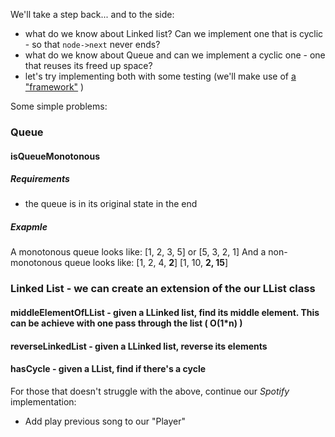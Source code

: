
We'll take a step back... and to the side:
- what do we know about Linked list? Can we implement one that is cyclic - so that `node->next` never ends?
- what do we know about Queue and can we implement a cyclic one - one that reuses its freed up space?
- let's try implementing both with some testing (we'll make use of [a "framework"](https://github.com/danailbd/sdp_2019/blob/master/lib/testing-framework.h) )


Some simple problems:
### Queue
#### isQueueMonotonous
##### Requirements
- the queue is in its original state in the end

##### Exapmle
A monotonous queue looks like:
[1, 2, 3, 5]
or
[5, 3, 2, 1]
And a non-monotonous queue looks like:
[1, 2, 4, **2**]
[1, 10, **2, 15**]

### Linked List - we can create an extension of the our LList class
#### middleElementOfLList - given a LLinked list, find its middle element. This can be achieve with one pass through the list ( O(1*n) )
#### reverseLinkedList - given a LLinked list, reverse its elements
#### hasCycle - given a LList, find if there's a cycle


For those that doesn't struggle with the above, continue our *Spotify* implementation:
- Add play previous song to our "Player"
